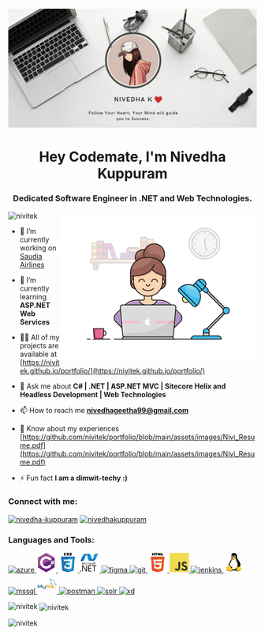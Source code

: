 ![MasterHead](https://github.com/nivitek/nivitek/blob/main/github_bannercrop.png)
<h1 align="center">Hey Codemate, I'm Nivedha Kuppuram</h1>
<h3 align="center">Dedicated Software Engineer in .NET and Web Technologies.</h3>
<img align="right" src="https://github.com/nivitek/nivitek/blob/main/girl_dev.gif" alt="code_with_me" width="400"/>
<p align="left"> <img src="https://komarev.com/ghpvc/?username=nivitek&label=Account%20Eye%20Shot&color=007ec6&style=flat" alt="nivitek" /> </p>

- 🔭 I’m currently working on [Saudia Airlines](https://www.saudia.com/)

- 🌱 I’m currently learning **ASP.NET Web Services**

- 👨‍💻 All of my projects are available at [https://nivitek.github.io/portfolio/](https://nivitek.github.io/portfolio/)

- 💬 Ask me about **C# | .NET | ASP.NET MVC | Sitecore Helix and Headless Development | Web Technologies**

- 📫 How to reach me **nivedhageetha99@gmail.com**

- 📄 Know about my experiences [https://github.com/nivitek/portfolio/blob/main/assets/images/Nivi_Resume.pdf](https://github.com/nivitek/portfolio/blob/main/assets/images/Nivi_Resume.pdf)


- ⚡ Fun fact **I am a dimwit-techy :)**

<h3 align="left">Connect with me:</h3>
<p align="left">
<a href="https://linkedin.com/in/nivedha-kuppuram" target="blank"><img align="center" src="https://raw.githubusercontent.com/rahuldkjain/github-profile-readme-generator/master/src/images/icons/Social/linked-in-alt.svg" alt="nivedha-kuppuram" height="30" width="40" /></a>
<a href="https://www.leetcode.com/nivedhakuppuram" target="blank"><img align="center" src="https://raw.githubusercontent.com/rahuldkjain/github-profile-readme-generator/master/src/images/icons/Social/leet-code.svg" alt="nivedhakuppuram" height="30" width="40" /></a>
</p>

<h3 align="left">Languages and Tools:</h3>
<p align="left"> <a href="https://azure.microsoft.com/en-in/" target="_blank" rel="noreferrer"> <img src="https://www.vectorlogo.zone/logos/microsoft_azure/microsoft_azure-icon.svg" alt="azure" width="40" height="40"/> </a> <a href="https://www.w3schools.com/cs/" target="_blank" rel="noreferrer"> <img src="https://raw.githubusercontent.com/devicons/devicon/master/icons/csharp/csharp-original.svg" alt="csharp" width="40" height="40"/> </a> <a href="https://www.w3schools.com/css/" target="_blank" rel="noreferrer"> <img src="https://raw.githubusercontent.com/devicons/devicon/master/icons/css3/css3-original-wordmark.svg" alt="css3" width="40" height="40"/> </a> <a href="https://dotnet.microsoft.com/" target="_blank" rel="noreferrer"> <img src="https://raw.githubusercontent.com/devicons/devicon/master/icons/dot-net/dot-net-original-wordmark.svg" alt="dotnet" width="40" height="40"/> </a> <a href="https://www.figma.com/" target="_blank" rel="noreferrer"> <img src="https://www.vectorlogo.zone/logos/figma/figma-icon.svg" alt="figma" width="40" height="40"/> </a> <a href="https://git-scm.com/" target="_blank" rel="noreferrer"> <img src="https://www.vectorlogo.zone/logos/git-scm/git-scm-icon.svg" alt="git" width="40" height="40"/> </a> <a href="https://www.w3.org/html/" target="_blank" rel="noreferrer"> <img src="https://raw.githubusercontent.com/devicons/devicon/master/icons/html5/html5-original-wordmark.svg" alt="html5" width="40" height="40"/> </a> <a href="https://developer.mozilla.org/en-US/docs/Web/JavaScript" target="_blank" rel="noreferrer"> <img src="https://raw.githubusercontent.com/devicons/devicon/master/icons/javascript/javascript-original.svg" alt="javascript" width="40" height="40"/> </a><a href="https://www.jenkins.io" target="_blank" rel="noreferrer"> <img src="https://www.vectorlogo.zone/logos/jenkins/jenkins-icon.svg" alt="jenkins" width="40" height="40"/> </a>  <a href="https://www.linux.org/" target="_blank" rel="noreferrer"> <img src="https://raw.githubusercontent.com/devicons/devicon/master/icons/linux/linux-original.svg" alt="linux" width="40" height="40"/> </a> <a href="https://www.microsoft.com/en-us/sql-server" target="_blank" rel="noreferrer"> <img src="https://www.svgrepo.com/show/303229/microsoft-sql-server-logo.svg" alt="mssql" width="40" height="40"/> </a> <a href="https://www.mysql.com/" target="_blank" rel="noreferrer"> <img src="https://raw.githubusercontent.com/devicons/devicon/master/icons/mysql/mysql-original-wordmark.svg" alt="mysql" width="40" height="40"/> </a> <a href="https://postman.com" target="_blank" rel="noreferrer"> <img src="https://www.vectorlogo.zone/logos/getpostman/getpostman-icon.svg" alt="postman" width="40" height="40"/> </a> <a href="https://lucene.apache.org/solr/" target="_blank" rel="noreferrer"> <img src="https://www.vectorlogo.zone/logos/apache_solr/apache_solr-icon.svg" alt="solr" width="40" height="40"/> </a> <a href="https://www.adobe.com/products/xd.html" target="_blank" rel="noreferrer"> <img src="https://cdn.worldvectorlogo.com/logos/adobe-xd.svg" alt="xd" width="40" height="40"/> </a> </p>

<p><img align="left" src="https://github-readme-stats.vercel.app/api/top-langs?username=nivitek&show_icons=true&locale=en&layout=compact" alt="nivitek" /></p>

<p>&nbsp;<img align="center" src="https://github-readme-stats.vercel.app/api?username=nivitek&show_icons=true&locale=en" alt="nivitek" /></p>

<p><img align="center" src="https://github-readme-streak-stats.herokuapp.com/?user=nivitek&theme=dark" alt="nivitek" /></p>
